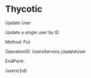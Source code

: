 #     Thycotic


Update User

Update a single user by ID

Method: Put

OperationID: UsersService_UpdateUser

EndPoint:

/users/{id}

